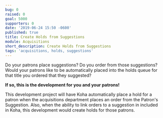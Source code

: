 ```yaml
---
bug: 0
raised: 0
goal: 5000
supporters: 0
date: '2019-06-24 15:50 -0600'
published: true
title: Create Holds from Suggestions
module: Acquisitions
short_description: Create Holds from Suggestions
tags: 'acquisitions, holds, suggestions'
---
```




Do your patrons place suggestions?  Do you order from those suggestions?  Would your patrons like to be automatically placed into the holds queue for that title you ordered that they suggested?

**If so, this is the development for you and your patrons!**

This development project will have Koha automatically place a hold for a patron when the acquisitions department places an order from the Patron's Suggestion.  Also, when the ability to link orders to a suggestion in included in Koha, this development would create holds for those patrons.

